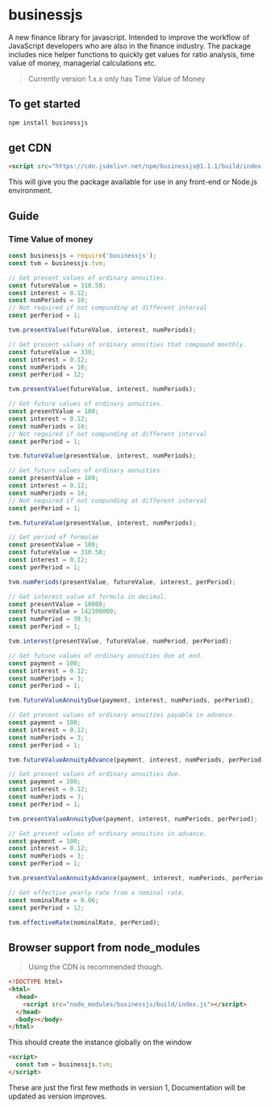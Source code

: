 # businessjs

A new finance library for javascript. Intended to improve the workflow of JavaScript developers who are also in the finance industry.
The package includes nice helper functions to quickly get values for ratio analysis, time value of money, managerial calculations etc.

> Currently version 1.x.x only has Time Value of Money

## To get started

```bash
npm install businessjs
```

## get CDN

```html
<script src="https://cdn.jsdelivr.net/npm/businessjs@1.1.1/build/index.min.js"></script>
```

This will give you the package available for use in any front-end or Node.js environment.

## Guide

### Time Value of money

```js
const businessjs = require('businessjs');
const tvm = businessjs.tvm;

// Get present values of ordinary annuities.
const futureValue = 310.58;
const interest = 0.12;
const numPeriods = 10;
// Not required if not compunding at different interval
const perPeriod = 1;

tvm.presentValue(futureValue, interest, numPeriods);

// Get present values of ordinary annuities that compound monthly.
const futureValue = 330;
const interest = 0.12;
const numPeriods = 10;
const perPeriod = 12;

tvm.presentValue(futureValue, interest, numPeriods);

// Get future values of ordinary annuities.
const presentValue = 100;
const interest = 0.12;
const numPeriods = 10;
// Not required if not compunding at different interval
const perPeriod = 1;

tvm.futureValue(presentValue, interest, numPeriods);

// Get future values of ordinary annuities.
const presentValue = 100;
const interest = 0.12;
const numPeriods = 10;
// Not required if not compunding at different interval
const perPeriod = 1;

tvm.futureValue(presentValue, interest, numPeriods);

// Get period of formulae
const presentValue = 100;
const futureValue = 310.58;
const interest = 0.12;
const perPeriod = 1;

tvm.numPeriods(presentValue, futureValue, interest, perPeriod);

// Get interest value of formula in decimal.
const presentValue = 10000;
const futureValue = 142100000;
const numPeriod = 39.5;
const perPeriod = 1;

tvm.interest(presentValue, futureValue, numPeriod, perPeriod);

// Get future values of ordinary annuities due at end.
const payment = 100;
const interest = 0.12;
const numPeriods = 3;
const perPeriod = 1;

tvm.futureValueAnnuityDue(payment, interest, numPeriods, perPeriod);

// Get present values of ordinary annuities payable in advance.
const payment = 100;
const interest = 0.12;
const numPeriods = 3;
const perPeriod = 1;

tvm.futureValueAnnuityAdvance(payment, interest, numPeriods, perPeriod);

// Get present values of ordinary annuities due.
const payment = 100;
const interest = 0.12;
const numPeriods = 3;
const perPeriod = 1;

tvm.presentValueAnnuityDue(payment, interest, numPeriods, perPeriod);

// Get present values of ordinary annuities in advance.
const payment = 100;
const interest = 0.12;
const numPeriods = 3;
const perPeriod = 1;

tvm.presentValueAnnuityAdvance(payment, interest, numPeriods, perPeriod);

// Get effective yearly rate from a nominal rate.
const nominalRate = 0.06;
const perPeriod = 12;

tvm.effectiveRate(nominalRate, perPeriod);
```

## Browser support from node_modules

> Using the CDN is recommended though.

```html
<!DOCTYPE html>
<html>
  <head>
    <script src="node_modules/businessjs/build/index.js"></script>
  </head>
  <body></body>
</html>
```

This should create the instance globally on the window

```html
<script>
  const tvm = businessjs.tvm;
</script>
```

These are just the first few methods in version 1, Documentation will be updated as version improves.
